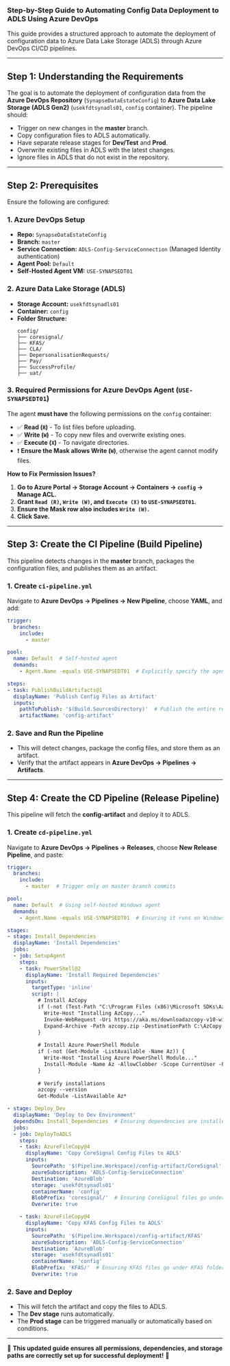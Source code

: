 ### **Step-by-Step Guide to Automating Config Data Deployment to ADLS Using Azure DevOps**

This guide provides a structured approach to automate the deployment of configuration data to Azure Data Lake Storage (ADLS) through Azure DevOps CI/CD pipelines.

---

## **Step 1: Understanding the Requirements**

The goal is to automate the deployment of configuration data from the **Azure DevOps Repository** (`SynapseDataEstateConfig`) to **Azure Data Lake Storage (ADLS Gen2)** (`usekfdtsynadls01`, `config` container). The pipeline should:

- Trigger on new changes in the **master** branch.
- Copy configuration files to ADLS automatically.
- Have separate release stages for **Dev/Test** and **Prod**.
- Overwrite existing files in ADLS with the latest changes.
- Ignore files in ADLS that do not exist in the repository.

---

## **Step 2: Prerequisites**

Ensure the following are configured:

### **1. Azure DevOps Setup**

- **Repo:** `SynapseDataEstateConfig`
- **Branch:** `master`
- **Service Connection:** `ADLS-Config-ServiceConnection` (Managed Identity authentication)
- **Agent Pool:** `Default`
- **Self-Hosted Agent VM:** `USE-SYNAPSEDT01`

### **2. Azure Data Lake Storage (ADLS)**

- **Storage Account:** `usekfdtsynadls01`
- **Container:** `config`
- **Folder Structure:**
  ```
  config/
  ├── coresignal/
  ├── KFAS/
  ├── CLA/
  ├── DepersonalisationRequests/
  ├── Pay/
  ├── SuccessProfile/
  ├── uat/
  ```

### **3. Required Permissions for Azure DevOps Agent (`USE-SYNAPSEDT01`)**
The agent **must have** the following permissions on the `config` container:
- ✅ **Read (`R`)** - To list files before uploading.
- ✅ **Write (`W`)** - To copy new files and overwrite existing ones.
- ✅ **Execute (`X`)** - To navigate directories.
- ❗ **Ensure the Mask allows Write (`W`)**, otherwise the agent cannot modify files.

**How to Fix Permission Issues?**
1. **Go to Azure Portal → Storage Account → Containers → `config` → Manage ACL.**
2. **Grant `Read (R)`, `Write (W)`, and `Execute (X)` to `USE-SYNAPSEDT01`.**
3. **Ensure the Mask row also includes `Write (W)`.**
4. **Click Save.**

---

## **Step 3: Create the CI Pipeline (Build Pipeline)**

This pipeline detects changes in the **master** branch, packages the configuration files, and publishes them as an artifact.

### **1. Create `ci-pipeline.yml`**

Navigate to **Azure DevOps → Pipelines → New Pipeline**, choose **YAML**, and add:

```yaml
trigger:
  branches:
    include:
      - master

pool:
  name: Default  # Self-hosted agent
  demands:
    - Agent.Name -equals USE-SYNAPSEDT01  # Explicitly specify the agent

steps:
- task: PublishBuildArtifacts@1
  displayName: 'Publish Config Files as Artifact'
  inputs:
    pathToPublish: '$(Build.SourcesDirectory)'  # Publish the entire repo
    artifactName: 'config-artifact'
```

### **2. Save and Run the Pipeline**

- This will detect changes, package the config files, and store them as an artifact.
- Verify that the artifact appears in **Azure DevOps → Pipelines → Artifacts**.

---

## **Step 4: Create the CD Pipeline (Release Pipeline)**

This pipeline will fetch the **config-artifact** and deploy it to ADLS.

### **1. Create `cd-pipeline.yml`**

Navigate to **Azure DevOps → Pipelines → Releases**, choose **New Release Pipeline**, and paste:

```yaml
trigger:
  branches:
    include:
      - master  # Trigger only on master branch commits

pool:
  name: Default  # Using self-hosted Windows agent
  demands:
    - Agent.Name -equals USE-SYNAPSEDT01  # Ensuring it runs on Windows agent

stages:
- stage: Install_Dependencies
  displayName: 'Install Dependencies'
  jobs:
  - job: SetupAgent
    steps:
    - task: PowerShell@2
      displayName: 'Install Required Dependencies'
      inputs:
        targetType: 'inline'
        script: |
          # Install AzCopy
          if (-not (Test-Path "C:\Program Files (x86)\Microsoft SDKs\Azure\AzCopy\azcopy.exe")) {
            Write-Host "Installing AzCopy..."
            Invoke-WebRequest -Uri https://aka.ms/downloadazcopy-v10-windows -OutFile azcopy.zip
            Expand-Archive -Path azcopy.zip -DestinationPath C:\AzCopy
          }
          
          # Install Azure PowerShell Module
          if (-not (Get-Module -ListAvailable -Name Az)) {
            Write-Host "Installing Azure PowerShell Module..."
            Install-Module -Name Az -AllowClobber -Scope CurrentUser -Force
          }
          
          # Verify installations
          azcopy --version
          Get-Module -ListAvailable Az*

- stage: Deploy_Dev
  displayName: 'Deploy to Dev Environment'
  dependsOn: Install_Dependencies  # Ensuring dependencies are installed first
  jobs:
  - job: DeployToADLS
    steps:
    - task: AzureFileCopy@4
      displayName: 'Copy CoreSignal Config Files to ADLS'
      inputs:
        SourcePath: '$(Pipeline.Workspace)/config-artifact/CoreSignal'
        azureSubscription: 'ADLS-Config-ServiceConnection'
        Destination: 'AzureBlob'
        storage: 'usekfdtsynadls01'
        containerName: 'config'
        BlobPrefix: 'coresignal/'  # Ensuring CoreSignal files go under coresignal folder
        Overwrite: true

    - task: AzureFileCopy@4
      displayName: 'Copy KFAS Config Files to ADLS'
      inputs:
        SourcePath: '$(Pipeline.Workspace)/config-artifact/KFAS'
        azureSubscription: 'ADLS-Config-ServiceConnection'
        Destination: 'AzureBlob'
        storage: 'usekfdtsynadls01'
        containerName: 'config'
        BlobPrefix: 'KFAS/'  # Ensuring KFAS files go under KFAS folder
        Overwrite: true
```

### **2. Save and Deploy**

- This will fetch the artifact and copy the files to ADLS.
- The **Dev stage** runs automatically.
- The **Prod stage** can be triggered manually or automatically based on conditions.

---

🚀 **This updated guide ensures all permissions, dependencies, and storage paths are correctly set up for successful deployment!** 🚀

